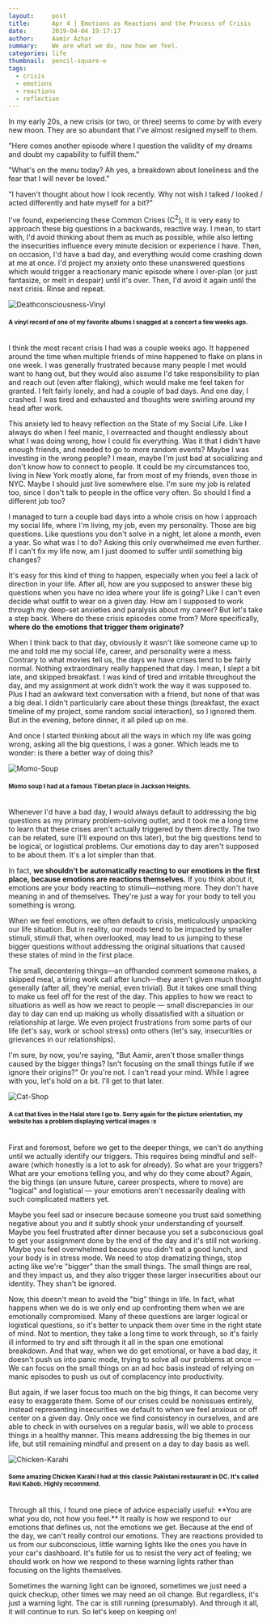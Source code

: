 ```yaml
---
layout:     post
title:      Apr 4 | Emotions as Reactions and the Process of Crisis
date:       2019-04-04 19:17:17
author:     Aamir Azhar
summary:    We are what we do, now how we feel.
categories: life
thumbnail:  pencil-square-o
tags:
  - crisis
  - emotions
  - reactions
  - reflection
---
```

In my early 20s, a new crisis (or two, or three) seems to come by with every new moon. They are so abundant that I've almost resigned myself to them.

"Here comes another episode where I question the validity of my dreams and doubt my capability to fulfill them."

"What's on the menu today? Ah yes, a breakdown about loneliness and the fear that I will never be loved."

"I haven't thought about how I look recently. Why not wish I talked / looked / acted differently and hate myself for a bit?"

I've found, experiencing these Common Crises (C<sup>2</sup>), it is very easy to approach these big questions in a backwards, reactive way. I mean, to start with, I'd avoid thinking about them as much as possible, while also letting the insecurities influence every minute decision or experience I have. Then, on occasion, I'd have a bad day, and everything would come crashing down at me at once. I'd project my anxiety onto these unanswered questions which would trigger a reactionary manic episode where I over-plan (or just fantasize, or melt in despair) until it's over. Then, I'd avoid it again until the next crisis. Rinse and repeat.

![Deathconsciousness-Vinyl](/resources/images/04-04-2019/deathconsciousness.jpg)

#### <sup>A vinyl record of one of my favorite albums I snagged at a concert a few weeks ago.</sup>

<br>
I think the most recent crisis I had was a couple weeks ago. It happened around the time when multiple friends of mine happened to flake on plans in one week. I was generally frustrated because many people I met would want to hang out, but they would also assume I'd take responsibility to plan and reach out (even after flaking), which would make me feel taken for granted. I felt fairly lonely, and had a couple of bad days. And one day, I crashed. I was tired and exhausted and thoughts were swirling around my head after work.

This anxiety led to heavy reflection on the State of my Social Life. Like I always do when I feel manic, I overreacted and thought endlessly about what I was doing wrong, how I could fix everything. Was it that I didn't have enough friends, and needed to go to more random events? Maybe I was investing in the wrong people? I mean, maybe I'm just bad at socializing and don't know how to connect to people. It could be my circumstances too, living in New York mostly alone, far from most of my friends, even those in NYC. Maybe I should just live somewhere else. I'm sure my job is related too, since I don't talk to people in the office very often. So should I find a different job too?

I managed to turn a couple bad days into a whole crisis on how I approach my social life, where I'm living, my job, even my personality. Those are big questions. Like questions you don't solve in a night, let alone a month, even a year. So what was I to do? Asking this only overwhelmed me even further. If I can't fix my life now, am I just doomed to suffer until something big changes?

It's easy for this kind of thing to happen, especially when you feel a lack of direction in your life. After all, how are you supposed to answer these big questions when you have no idea where your life is going? Like I can't even decide what outfit to wear on a given day. How am I supposed to work through my deep-set anxieties and paralysis about my career? But let's take a step back. Where do these crisis episodes come from? More specifically, **where do the emotions that trigger them originate?**

When I think back to that day, obviously it wasn't like someone came up to me and told me my social life, career, and personality were a mess. Contrary to what movies tell us, the days we have crises tend to be fairly normal. Nothing extraordinary really happened that day. I mean, I slept a bit late, and skipped breakfast. I was kind of tired and irritable throughout the day, and my assignment at work didn't work the way it was supposed to. Plus I had an awkward text conversation with a friend, but none of that was a big deal. I didn't particularly care about these things (breakfast, the exact timeline of my project, some random social interaction), so I ignored them. But in the evening, before dinner, it all piled up on me.

And once I started thinking about all the ways in which my life was going wrong, asking all the big questions, I was a goner. Which leads me to wonder: is there a better way of doing this?

![Momo-Soup](/resources/images/04-04-2019/momo.jpg)

#### <sup>Momo soup I had at a famous Tibetan place in Jackson Heights.</sup>

<br>
Whenever I'd have a bad day, I would always default to addressing the big questions as my primary problem-solving outlet, and it took me a long time to learn that these crises aren't actually triggered by them directly. The two can be related, sure (I'll expound on this later), but the big questions tend to be logical, or logistical problems. Our emotions day to day aren't supposed to be about them. It's a lot simpler than that.

In fact, **we shouldn't be automatically reacting to our emotions in the first place, because emotions are reactions themselves.** If you think about it, emotions are your body reacting to stimuli—nothing more. They don't have meaning in and of themselves. They're just a way for your body to tell you something is wrong.

When we feel emotions, we often default to crisis, meticulously unpacking our life situation. But in reality, our moods tend to be impacted by smaller stimuli, stimuli that, when overlooked, may lead to us jumping to these bigger questions without addressing the original situations that caused these states of mind in the first place.

The small, decentering things—an offhanded comment someone makes, a skipped meal, a tiring work call after lunch—they aren't given much thought generally (after all, they're menial, even trivial). But it takes one small thing to make us feel off for the rest of the day. This applies to how we react to situations as well as how we react to people — small discrepancies in our day to day can end up making us wholly dissatisfied with a situation or relationship at large. We even project frustrations from some parts of our life (let's say, work or school stress) onto others (let's say, insecurities or grievances in our relationships).

I'm sure, by now, you're saying, "But Aamir, aren't those smaller things caused by the bigger things? Isn't focusing on the small things futile if we ignore their origins?" Or you're not. I can't read your mind. While I agree with you, let's hold on a bit. I'll get to that later.

![Cat-Shop](/resources/images/04-04-2019/cat.jpg)

#### <sup>A cat that lives in the Halal store I go to. Sorry again for the picture orientation, my website has a problem displaying vertical images :x</sup>

<br>
First and foremost, before we get to the deeper things, we can't do anything until we actually identify our triggers. This requires being mindful and self-aware (which honestly is a lot to ask for already). So what are your triggers? What are your emotions telling you, and why do they come about? Again, the big things (an unsure future, career prospects, where to move) are "logical" and logistical — your emotions aren't necessarily dealing with such complicated matters yet.

Maybe you feel sad or insecure because someone you trust said something negative about you and it subtly shook your understanding of yourself. Maybe you feel frustrated after dinner because you set a subconscious goal to get your assignment done by the end of the day and it's still not working. Maybe you feel overwhelmed because you didn't eat a good lunch, and your body is in stress mode. We need to stop dramatizing things, stop acting like we're "bigger" than the small things. The small things are real, and they impact us, and they also trigger these larger insecurities about our identity. They shan't be ignored.

Now, this doesn't mean to avoid the "big" things in life. In fact, what happens when we do is we only end up confronting them when we are emotionally compromised. Many of these questions are larger logical or logistical questions, so it's better to unpack them over time in the right state of mind. Not to mention, they take a long time to work through, so it's fairly ill informed to try and sift through it all in the span one emotional breakdown. And that way, when we do get emotional, or have a bad day, it doesn't push us into panic mode, trying to solve all our problems at once — We can focus on the small things on an ad hoc basis instead of relying on manic episodes to push us out of complacency into productivity.

But again, if we laser focus too much on the big things, it can become very easy to exaggerate them. Some of our crises could be nonissues entirely, instead representing insecurities we default to when we feel anxious or off center on a given day. Only once we find consistency in ourselves, and are able to check in with ourselves on a regular basis, will we able to process things in a healthy manner. This means addressing the big themes in our life, but still remaining mindful and present on a day to day basis as well.

![Chicken-Karahi](/resources/images/04-04-2019/chicken_karahi.jpg)

#### <sup>Some amazing Chicken Karahi I had at this classic Pakistani restaurant in DC. It's called Ravi Kabob. Highly recommend.</sup>

<br>
Through all this, I found one piece of advice especially useful: **You are what you do, not how you feel.** It really is how we respond to our emotions that defines us, not the emotions we get. Because at the end of the day, we can't really control our emotions. They are reactions provided to us from our subconscious, little warning lights like the ones you have in your car's dashboard. It's futile for us to resist the very act of feeling; we should work on how we respond to these warning lights rather than focusing on the lights themselves.

Sometimes the warning light can be ignored, sometimes we just need a quick checkup, other times we may need an oil change. But regardless, it's just a warning light. The car is still running (presumably). And through it all, it will continue to run. So let's keep on keeping on!
